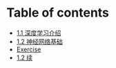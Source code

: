 # Table of contents

* [1.1 深度学习介绍](README.md)
* [1.2 神经网络基础](untitled.md)
* [Exercise](exercise.md)
* [1.2 续](1.2-xu.md)


